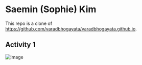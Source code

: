 # Saemin (Sophie) Kim
This repo is a clone of https://github.com/varadbhogayata/varadbhogayata.github.io.

## Activity 1
![image](https://github.com/sop-kim/sop-kim.github.io/assets/77212828/3908465f-0b00-40f9-b9bf-de0653dad499)

